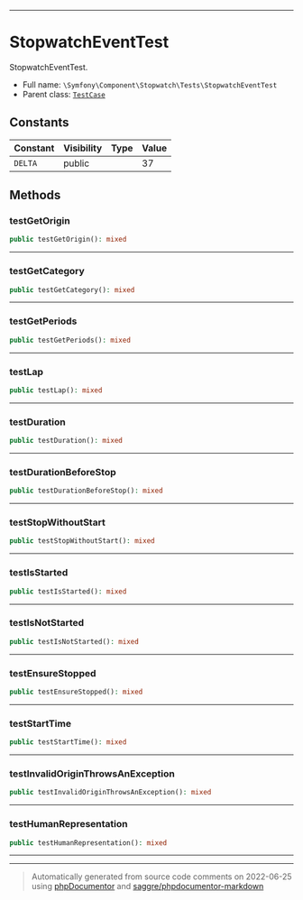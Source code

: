 ***

# StopwatchEventTest

StopwatchEventTest.



* Full name: `\Symfony\Component\Stopwatch\Tests\StopwatchEventTest`
* Parent class: [`TestCase`](../../../../PHPUnit/Framework/TestCase.md)


## Constants

| Constant | Visibility | Type | Value |
|:---------|:-----------|:-----|:------|
|`DELTA`|public| |37|


## Methods


### testGetOrigin



```php
public testGetOrigin(): mixed
```











***

### testGetCategory



```php
public testGetCategory(): mixed
```











***

### testGetPeriods



```php
public testGetPeriods(): mixed
```











***

### testLap



```php
public testLap(): mixed
```











***

### testDuration



```php
public testDuration(): mixed
```











***

### testDurationBeforeStop



```php
public testDurationBeforeStop(): mixed
```











***

### testStopWithoutStart



```php
public testStopWithoutStart(): mixed
```











***

### testIsStarted



```php
public testIsStarted(): mixed
```











***

### testIsNotStarted



```php
public testIsNotStarted(): mixed
```











***

### testEnsureStopped



```php
public testEnsureStopped(): mixed
```











***

### testStartTime



```php
public testStartTime(): mixed
```











***

### testInvalidOriginThrowsAnException



```php
public testInvalidOriginThrowsAnException(): mixed
```











***

### testHumanRepresentation



```php
public testHumanRepresentation(): mixed
```











***


***
> Automatically generated from source code comments on 2022-06-25 using [phpDocumentor](http://www.phpdoc.org/) and [saggre/phpdocumentor-markdown](https://github.com/Saggre/phpDocumentor-markdown)
